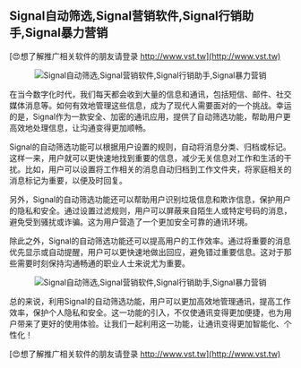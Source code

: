 ## **Signal自动筛选,Signal营销软件,Signal行销助手,Signal暴力营销**

[😍想了解推广相关软件的朋友请登录 http://www.vst.tw](http://www.vst.tw)

 <center><img src="https://vst.tw/MP4/tuiguang/png/7.png" alt="Signal自动筛选,Signal营销软件,Signal行销助手,Signal暴力营销"></center>

在当今数字化时代，我们每天都会收到大量的信息和通讯，包括短信、邮件、社交媒体消息等。如何有效地管理这些信息，成为了现代人需要面对的一个挑战。幸运的是，Signal作为一款安全、加密的通讯应用，提供了自动筛选功能，帮助用户更高效地处理信息，让沟通变得更加顺畅。

Signal的自动筛选功能可以根据用户设置的规则，自动将消息分类、归档或标记。这样一来，用户就可以更快速地找到重要的信息，减少无关信息对工作和生活的干扰。比如，用户可以设置将工作相关的消息自动归档到工作文件夹，将家庭相关的消息标记为重要，以便及时回复。

另外，Signal的自动筛选功能还可以帮助用户识别垃圾信息和欺诈信息，保护用户的隐私和安全。通过设置过滤规则，用户可以屏蔽来自陌生人或特定号码的消息，避免受到骚扰或诈骗。这为用户营造了一个更加安全可靠的通讯环境。

除此之外，Signal的自动筛选功能还可以提高用户的工作效率。通过将重要的消息优先显示或自动提醒，用户可以更快速地做出回应，避免错过重要信息。这对于那些需要时刻保持沟通畅通的职业人士来说尤为重要。

 <center><img src="https://vst.tw/MP4/tuiguang/png/7.png" alt="Signal自动筛选,Signal营销软件,Signal行销助手,Signal暴力营销"></center>

总的来说，利用Signal的自动筛选功能，用户可以更加高效地管理通讯，提高工作效率，保护个人隐私和安全。这一功能的引入，不仅使通讯变得更加便捷，也为用户带来了更好的使用体验。让我们一起利用这一功能，让通讯变得更加智能化、个性化！

[😍想了解推广相关软件的朋友请登录 http://www.vst.tw](http://www.vst.tw)



